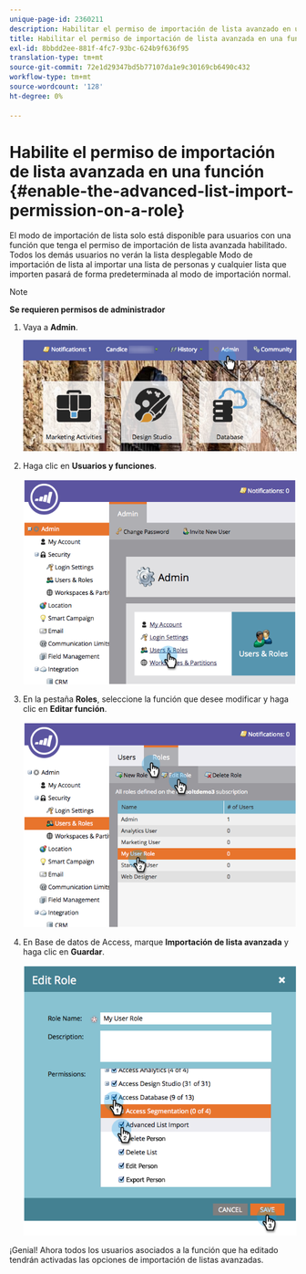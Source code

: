 ```yaml
---
unique-page-id: 2360211
description: Habilitar el permiso de importación de lista avanzado en una función - Documentos de Marketo - Documentación del producto
title: Habilitar el permiso de importación de lista avanzada en una función
exl-id: 8bbdd2ee-881f-4fc7-93bc-624b9f636f95
translation-type: tm+mt
source-git-commit: 72e1d29347bd5b77107da1e9c30169cb6490c432
workflow-type: tm+mt
source-wordcount: '128'
ht-degree: 0%

---
```


# Habilite el permiso de importación de lista avanzada en una función {#enable-the-advanced-list-import-permission-on-a-role}

El modo de importación de lista solo está disponible para usuarios con una función que tenga el permiso de importación de lista avanzada habilitado. Todos los demás usuarios no verán la lista desplegable Modo de importación de lista al importar una lista de personas y cualquier lista que importen pasará de forma predeterminada al modo de importación normal.

>[!NOTE]
>
>**Se requieren permisos de administrador**

1. Vaya a **Admin**.

   ![](assets/adminhand-2.png)

1. Haga clic en **Usuarios y funciones**.

   ![](assets/image2014-9-17-11-3a50-3a38.png)

1. En la pestaña **Roles**, seleccione la función que desee modificar y haga clic en **Editar función**.

   ![](assets/image2014-9-17-11-3a51-3a49.png)

1. En Base de datos de Access, marque **Importación de lista avanzada** y haga clic en **Guardar**.

   ![](assets/four-1.png)

¡Genial! Ahora todos los usuarios asociados a la función que ha editado tendrán activadas las opciones de importación de listas avanzadas.
